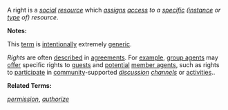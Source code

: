 A right is a *[social](https://github.com/gcassel/Modular-Organization-Terminology/blob/master/terms/social.md) [resource](https://github.com/gcassel/Modular-Organization-Terminology/blob/master/terms/resource.md)* which *[assigns](https://github.com/gcassel/Modular-Organization-Terminology/blob/master/terms/assign.md) [access](https://github.com/gcassel/Modular-Organization-Terminology/blob/master/terms/access.md) to a [specific](https://github.com/gcassel/Modular-Organization-Terminology/blob/master/terms/specific.md) ([instance](https://github.com/gcassel/Modular-Organization-Terminology/blob/master/terms/instance.md) or [type](https://github.com/gcassel/Modular-Organization-Terminology/blob/master/terms/type.md) of) resource*.  

**Notes:** 

This [term](https://github.com/gcassel/Modular-Organization-Terminology/blob/master/terms/term.md) is [intentionally](https://github.com/gcassel/Modular-Organization-Terminology/blob/master/terms/intention.md) extremely [generic](https://github.com/gcassel/Modular-Organization-Terminology/blob/master/terms/generic.md).  

*Rights* are often [described](https://github.com/gcassel/Modular-Organization-Terminology/blob/master/terms/describe.md) in [agreements](https://github.com/gcassel/Modular-Organization-Terminology/blob/master/terms/agreement.md).  For [example](https://github.com/gcassel/Modular-Organization-Terminology/blob/master/terms/example.md), [group agents](https://github.com/gcassel/Modular-Organization-Terminology/blob/master/compound-terms/group-agent.md) may [offer](https://github.com/gcassel/Modular-Organization-Terminology/blob/master/terms/offer.md) specific rights to [guests](https://github.com/gcassel/Modular-Organization-Terminology/blob/master/terms/guest.md) and [potential](https://github.com/gcassel/Modular-Organization-Terminology/blob/master/terms/potential.md) [member agents](https://github.com/gcassel/Modular-Organization-Terminology/blob/master/compound-terms/member-agent.md), such as rights to [participate](https://github.com/gcassel/Modular-Organization-Terminology/blob/master/terms/participate.md) in [community](https://github.com/gcassel/Modular-Organization-Terminology/blob/master/terms/community.md)-supported *[discussion](https://github.com/gcassel/Modular-Organization-Terminology/blob/master/terms/dialogue.md) [channels](https://github.com/gcassel/Modular-Organization-Terminology/blob/master/terms/channel.md)* or [activities](https://github.com/gcassel/Modular-Organization-Terminology/blob/master/terms/activity.md)..

**Related Terms:**  

*[permission](https://github.com/gcassel/Modular-Organization-Terminology/blob/master/terms/permission.md)*, *[authorize](https://github.com/gcassel/Modular-Organization-Terminology/blob/master/terms/authorize.md)*
 
